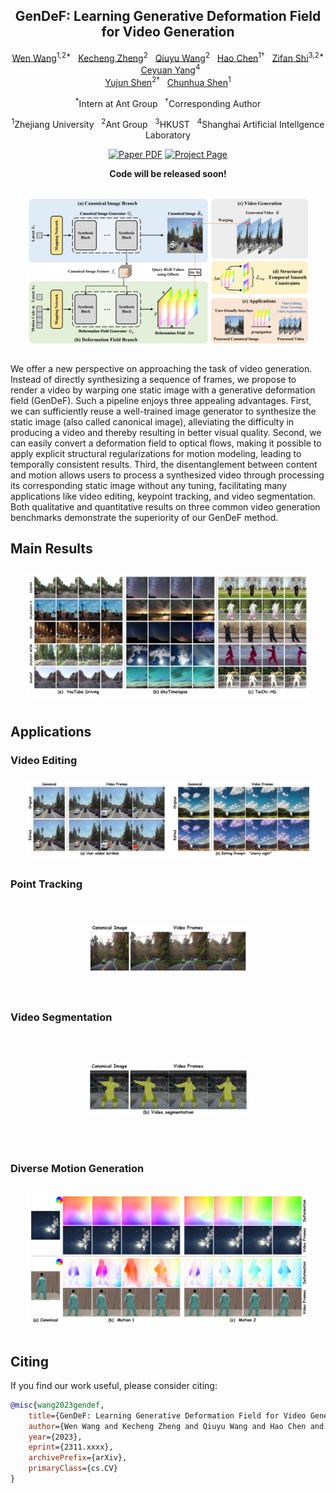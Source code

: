 
<div align="center">
<h2>GenDeF: Learning Generative Deformation Field for Video Generation</h2>

[Wen Wang](https://github.com/encounter1997)<sup>1,2*</sup> &nbsp;
[Kecheng Zheng](https://zkcys001.github.io/)<sup>2</sup> &nbsp;
[Qiuyu Wang](https://github.com/qiuyu96)<sup>2</sup> &nbsp;
[Hao Chen](https://scholar.google.com/citations?user=FaOqRpcAAAAJ)<sup>1&dagger;</sup> &nbsp;
[Zifan Shi](https://vivianszf.github.io/)<sup>3,2*</sup> &nbsp;
[Ceyuan Yang](https://ceyuan.me/)<sup>4</sup> <br>
[Yujun Shen](https://shenyujun.github.io/)<sup>2&dagger;</sup> &nbsp;
[Chunhua Shen](https://cshen.github.io/)<sup>1</sup>

<sup>*</sup>Intern at Ant Group &nbsp;
<sup>&dagger;</sup>Corresponding Author

<sup>1</sup>Zhejiang University &nbsp;
<sup>2</sup>Ant Group &nbsp;
<sup>3</sup>HKUST &nbsp;
<sup>4</sup>Shanghai Artificial Intellgence Laboratory

<p align="center">
  <a href="https://arxiv.org/abs/2312.xxxx">
  <img src='https://img.shields.io/badge/arxiv-GenDeF-blue' alt='Paper PDF'></a>
  <a href="https://aim-uofa.github.io/GenDeF/">
  <img src='https://img.shields.io/badge/Project-Website-orange' alt='Project Page'></a>
</p>
</div>


<p align="center"><b>Code will be released soon!</b></p>

<p align="center">
  <img src="docs/gendef.png"  style="transform: scale(0.9);">
</p>


We offer a new perspective on approaching the task of video generation. Instead of directly synthesizing a sequence of frames, we propose to render a video by warping one static image with a generative deformation field (GenDeF). Such a pipeline enjoys three appealing advantages. First, we can sufficiently reuse a well-trained image generator to synthesize the static image (also called canonical image), alleviating the difficulty in producing a video and thereby resulting in better visual quality. Second, we can easily convert a deformation field to optical flows, making it possible to apply explicit structural regularizations for motion modeling, leading to temporally consistent results. Third, the disentanglement between content and motion allows users to process a synthesized video through processing its corresponding static image without any tuning, facilitating many applications like video editing, keypoint tracking, and video segmentation. Both qualitative and quantitative results on three common video generation benchmarks demonstrate the superiority of our GenDeF method.

## Main Results

<p align="center">
  <img src="docs/visual_comparison.png"  style="transform: scale(0.9);">
</p>




## Applications

### Video Editing
<p align="center">
  <img src="docs/editing.png"  style="transform: scale(0.9);">
</p>


### Point Tracking
<p align="center">
  <img src="docs/point_tracking.png"  style="transform: scale(0.5);">
</p>


### Video Segmentation
<p align="center">
  <img src="docs/segm.png"  style="transform: scale(0.5);">
</p>

### Diverse Motion Generation
<p align="center">
  <img src="docs/diverse_motion.png"  style="transform: scale(0.9);">
</p>




## Citing
If you find our work useful, please consider citing:


```BibTeX
@misc{wang2023gendef,
    title={GenDeF: Learning Generative Deformation Field for Video Generation},
    author={Wen Wang and Kecheng Zheng and Qiuyu Wang and Hao Chen and Zifan Shi and Ceyuan Yang and Yujun Shen and Chunhua Shen},
    year={2023},
    eprint={2311.xxxx},
    archivePrefix={arXiv},
    primaryClass={cs.CV}
}
```
